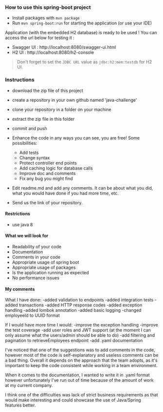 ### How to use this spring-boot project

- Install packages with `mvn package`
- Run `mvn spring-boot:run` for starting the application (or use your IDE)

Application (with the embedded H2 database) is ready to be used ! You can access the url below for testing it :

- Swagger UI : http://localhost:8080/swagger-ui.html
- H2 UI : http://localhost:8080/h2-console

> Don't forget to set the `JDBC URL` value as `jdbc:h2:mem:testdb` for H2 UI.



### Instructions

- download the zip file of this project
- create a repository in your own github named 'java-challenge'
- clone your repository in a folder on your machine
- extract the zip file in this folder
- commit and push

- Enhance the code in any ways you can see, you are free! Some possibilities:
  - Add tests
  - Change syntax
  - Protect controller end points
  - Add caching logic for database calls
  - Improve doc and comments
  - Fix any bug you might find
- Edit readme.md and add any comments. It can be about what you did, what you would have done if you had more time, etc.
- Send us the link of your repository.

#### Restrictions
- use java 8


#### What we will look for
- Readability of your code
- Documentation
- Comments in your code 
- Appropriate usage of spring boot
- Appropriate usage of packages
- Is the application running as expected
- No performance issues

#### My comments
What I have done:
-added validation to endpoints
-added integration tests
-added transactions
-added HTTP response codes
-added exception handling
-added lombok annotation
-added basic logging
-changed employeeId to UUID format

If I would have more time I would:
-improve the exception handling
-improve the test coverage
-add user roles and JWT support (at the moment I can only assume what the users/admin should be able to do)
-add filtering and pagination to retrieveEmployees endpoint
-add .yaml documentation

I've noticed that one of the suggestions was to add comments in the code, however most of the code
is self-explanatory and useless comments can be a bad thing. Overall it depends on the approach that
the team adopts, as it's important to keep the code consistent while working in a team environment.

When it comes to the documentation, I wanted to write it in .yaml format however unfortunately I've
run out of time because of the amount of work at my current company.

I think one of the difficulties was lack of strict business requirements as that would make interesting
and could showcase the use of Java/Spring features better.